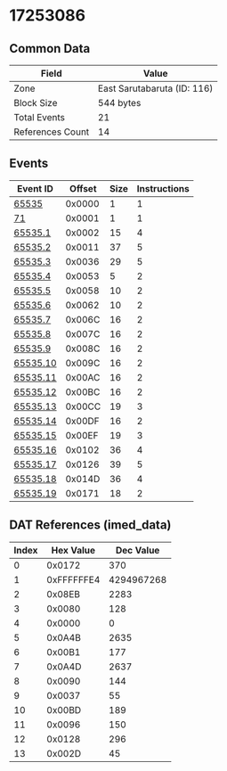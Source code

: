 # 17253086

## Common Data

| Field            | Value                       |
|------------------|-----------------------------|
| Zone             | East Sarutabaruta (ID: 116) |
| Block Size       | 544 bytes                   |
| Total Events     | 21                          |
| References Count | 14                          |

## Events

| Event ID                  | Offset   |   Size |   Instructions |
|---------------------------|----------|--------|----------------|
| [65535](./65535.md)       | 0x0000   |      1 |              1 |
| [71](./71.md)             | 0x0001   |      1 |              1 |
| [65535.1](./65535.1.md)   | 0x0002   |     15 |              4 |
| [65535.2](./65535.2.md)   | 0x0011   |     37 |              5 |
| [65535.3](./65535.3.md)   | 0x0036   |     29 |              5 |
| [65535.4](./65535.4.md)   | 0x0053   |      5 |              2 |
| [65535.5](./65535.5.md)   | 0x0058   |     10 |              2 |
| [65535.6](./65535.6.md)   | 0x0062   |     10 |              2 |
| [65535.7](./65535.7.md)   | 0x006C   |     16 |              2 |
| [65535.8](./65535.8.md)   | 0x007C   |     16 |              2 |
| [65535.9](./65535.9.md)   | 0x008C   |     16 |              2 |
| [65535.10](./65535.10.md) | 0x009C   |     16 |              2 |
| [65535.11](./65535.11.md) | 0x00AC   |     16 |              2 |
| [65535.12](./65535.12.md) | 0x00BC   |     16 |              2 |
| [65535.13](./65535.13.md) | 0x00CC   |     19 |              3 |
| [65535.14](./65535.14.md) | 0x00DF   |     16 |              2 |
| [65535.15](./65535.15.md) | 0x00EF   |     19 |              3 |
| [65535.16](./65535.16.md) | 0x0102   |     36 |              4 |
| [65535.17](./65535.17.md) | 0x0126   |     39 |              5 |
| [65535.18](./65535.18.md) | 0x014D   |     36 |              4 |
| [65535.19](./65535.19.md) | 0x0171   |     18 |              2 |

## DAT References (imed_data)

|   Index | Hex Value   |   Dec Value |
|---------|-------------|-------------|
|       0 | 0x0172      |         370 |
|       1 | 0xFFFFFFE4  |  4294967268 |
|       2 | 0x08EB      |        2283 |
|       3 | 0x0080      |         128 |
|       4 | 0x0000      |           0 |
|       5 | 0x0A4B      |        2635 |
|       6 | 0x00B1      |         177 |
|       7 | 0x0A4D      |        2637 |
|       8 | 0x0090      |         144 |
|       9 | 0x0037      |          55 |
|      10 | 0x00BD      |         189 |
|      11 | 0x0096      |         150 |
|      12 | 0x0128      |         296 |
|      13 | 0x002D      |          45 |
